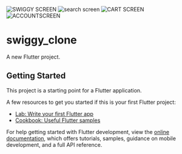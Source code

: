 ![SWIGGY SCREEN](https://user-images.githubusercontent.com/108852458/195333402-b2690dd5-19cd-42ca-a99c-1f8b8f1b115b.jpg)
![search screen](https://user-images.githubusercontent.com/108852458/195333468-003a1254-da32-4c40-9814-5164a808a96a.jpg)
![CART SCREEN](https://user-images.githubusercontent.com/108852458/195333508-7be4b108-301f-4eac-92dd-d5f2b20ce62a.jpg)
![ACCOUNTSCREEN](https://user-images.githubusercontent.com/108852458/195333543-1b969205-6786-4dc4-89ad-3fc7ef85a948.jpg)
# swiggy_clone

A new Flutter project.

## Getting Started

This project is a starting point for a Flutter application.

A few resources to get you started if this is your first Flutter project:

- [Lab: Write your first Flutter app](https://docs.flutter.dev/get-started/codelab)
- [Cookbook: Useful Flutter samples](https://docs.flutter.dev/cookbook)

For help getting started with Flutter development, view the
[online documentation](https://docs.flutter.dev/), which offers tutorials,
samples, guidance on mobile development, and a full API reference.
